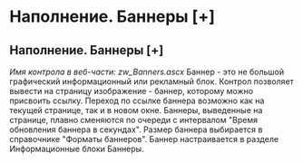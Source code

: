 ﻿---
description: 2.4.7
---
# Наполнение. Баннеры [+]
## Наполнение. Баннеры [+]
*Имя контрола в веб-части: zw_Banners.ascx*
Баннер - это не большой графический информационный или рекламный блок.
Контрол позволяет вывести на страницу изображение - баннер, которому можно присвоить ссылку. 
Переход по ссылке баннера возможно как на текущей странице, так и в новом окне.
Баннеры, выведенные на странице, плавно сменяются по очереди с интервалом "Время обновления баннера в секундах".
Размер баннера выбирается в справочнике "Форматы баннеров".
Баннер настраивается в разделе Информационные блоки Баннеры. 
